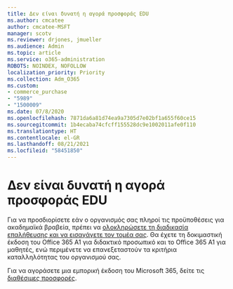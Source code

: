 ```yaml
---
title: Δεν είναι δυνατή η αγορά προσφοράς EDU
ms.author: cmcatee
author: cmcatee-MSFT
manager: scotv
ms.reviewer: drjones, jmueller
ms.audience: Admin
ms.topic: article
ms.service: o365-administration
ROBOTS: NOINDEX, NOFOLLOW
localization_priority: Priority
ms.collection: Adm_O365
ms.custom:
- commerce_purchase
- "5989"
- "1500009"
ms.date: 07/8/2020
ms.openlocfilehash: 7871da6a81d74ea9a7305d7e02bf1a655f60ce15
ms.sourcegitcommit: 1b4ecaba74cfcff155528dc9e1002011afe0f110
ms.translationtype: HT
ms.contentlocale: el-GR
ms.lasthandoff: 08/21/2021
ms.locfileid: "58451850"
---
```

# <a name="unable-to-purchase-edu-offer"></a>Δεν είναι δυνατή η αγορά προσφοράς EDU

Για να προσδιορίσετε εάν ο οργανισμός σας πληροί τις προϋποθέσεις για ακαδημαϊκά βραβεία, πρέπει να [ολοκληρώσετε τη διαδικασία επαλήθευσης και να εισαγάγετε τον τομέα σας](https://admin.microsoft.com/Adminportal#/Domains/SOWizard). Θα έχετε τη δοκιμαστική έκδοση του Office 365 A1 για διδακτικό προσωπικό και το Office 365 Α1 για μαθητές, ενώ περιμένετε να επανεξεταστούν τα κριτήρια καταλληλότητας του οργανισμού σας.

Για να αγοράσετε μια εμπορική έκδοση του Microsoft 365, δείτε τις [διαθέσιμες προσφορές](https://go.microsoft.com/fwlink/p/?linkid=868433).